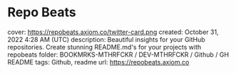 # Repo Beats

cover: https://repobeats.axiom.co/twitter-card.png
created: October 31, 2022 4:28 AM (UTC)
description: Beautiful insights for your GitHub repositories. Create stunning README.md's for your projects with repobeats
folder: BOOKMRKS-MTHRFCKR / DEV-MTHRFCKR / Github / GH README
tags: Github, readme
url: https://repobeats.axiom.co